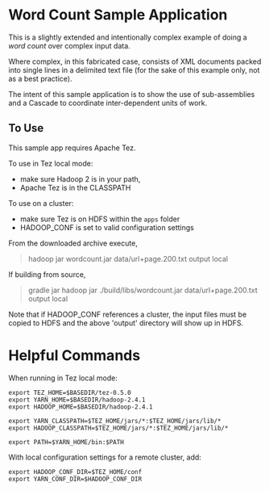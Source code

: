 # Word Count Sample Application

This is a slightly extended and intentionally complex example of doing a *word count* over complex input data. 

Where complex, in this fabricated case, consists of XML documents packed into single lines in a delimited text file
(for the sake of this example only, not as a best practice).

The intent of this sample application is to show the use of sub-assemblies and a Cascade to coordinate inter-dependent
units of work.

## To Use 

This sample app requires Apache Tez.

To use in Tez local mode:

* make sure Hadoop 2 is in your path,
* Apache Tez is in the CLASSPATH

To use on a cluster:

* make sure Tez is on HDFS within the `apps` folder 
* HADOOP_CONF is set to valid configuration settings

From the downloaded archive execute,

> hadoop jar wordcount.jar data/url+page.200.txt output local

If building from source,

> gradle jar
> hadoop jar ./build/libs/wordcount.jar data/url+page.200.txt output local

Note that if HADOOP_CONF references a cluster, the input files must be copied to HDFS and the 
above 'output' directory will show up in HDFS.

# Helpful Commands

When running in Tez local mode:

```shell
export TEZ_HOME=$BASEDIR/tez-0.5.0
export YARN_HOME=$BASEDIR/hadoop-2.4.1
export HADOOP_HOME=$BASEDIR/hadoop-2.4.1

export YARN_CLASSPATH=$TEZ_HOME/jars/*:$TEZ_HOME/jars/lib/*
export HADOOP_CLASSPATH=$TEZ_HOME/jars/*:$TEZ_HOME/jars/lib/*

export PATH=$YARN_HOME/bin:$PATH
```

With local configuration settings for a remote cluster, add:

```shell
export HADOOP_CONF_DIR=$TEZ_HOME/conf
export YARN_CONF_DIR=$HADOOP_CONF_DIR
```